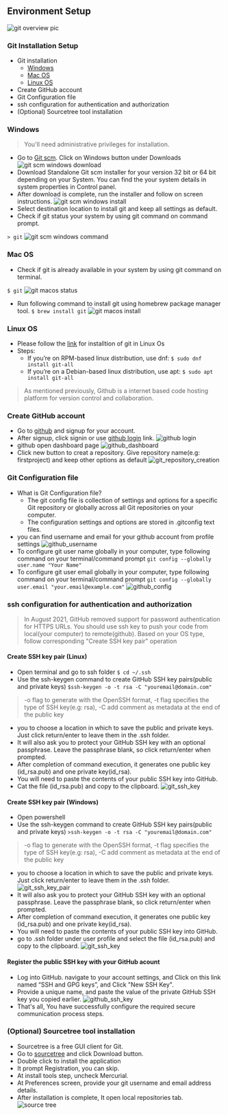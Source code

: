 ## Environment Setup ##

![git overview pic](https://github.com/yetanothermasterylearning/git/blob/main/03.%20Environment%20Setup/Pictures/git_overview_pic.png)

### Git Installation Setup ###
- Git installation
    - [Windows](https://github.com/yetanothermasterylearning/git/tree/main/03.%20Environment%20Setup#windows)
    - [Mac OS](https://github.com/yetanothermasterylearning/git/tree/main/03.%20Environment%20Setup#mac-os)
    - [Linux OS](https://github.com/yetanothermasterylearning/git/tree/main/03.%20Environment%20Setup#linux-os)
- Create GitHub account
- Git Configuration file
- ssh configuration for authentication and authorization
- (Optional) Sourcetree tool installation

### Windows ###
> You'll need administrative privileges for installation.
- Go to [Git scm](https://git-scm.com/downloads/win). Click on Windows button under Downloads
![git scm windows download](https://github.com/yetanothermasterylearning/git/blob/main/03.%20Environment%20Setup/Pictures/gitscm_windows_download.png)
- Download Standalone Git scm installer for your version 32 bit or 64 bit depending on your System. You can find the your system details in system properties in Control panel.
- After download is complete, run the installer and follow on screen instructions.
![git scm windows install](https://github.com/yetanothermasterylearning/git/blob/main/03.%20Environment%20Setup/Pictures/gitscm_windows_install.png)
- Select destination location to install git and keep all settings as default.
- Check if git status your system by using git command on command prompt.

`> git`
![git scm windows command](https://github.com/yetanothermasterylearning/git/blob/main/03.%20Environment%20Setup/Pictures/gitscm_windows_command.png)

### Mac OS ###
- Check if git is already available in your system by using git command on terminal.

`$ git`
![git macos status](https://github.com/yetanothermasterylearning/git/blob/main/03.%20Environment%20Setup/Pictures/git_macos_status.png)
- Run following command to install git using homebrew package manager tool.
`$ brew install git`
![git macos install](https://github.com/yetanothermasterylearning/git/blob/main/03.%20Environment%20Setup/Pictures/git_macos_install.png)

### Linux OS ###
- Please follow the [link](https://git-scm.com/download/linux) for installtion of git in Linux Os
- Steps:
    - If you’re on RPM-based linux distribution, use dnf:
    `$ sudo dnf install git-all`
    - If you’re on a Debian-based linux distribution, use apt:
    `$ sudo apt install git-all`

> As mentioned previously, Github is a internet based code hosting platform for version control and collaboration.
### Create GitHub account ###
- Go to [github](https://github.com/) and signup for your account.
- After signup, click signin or use [github login](https://github.com/login) link.
![github login](https://github.com/yetanothermasterylearning/git/blob/main/03.%20Environment%20Setup/Pictures/github_login.png)
- github open dashboard page 
![github_dashboard](https://github.com/yetanothermasterylearning/git/blob/main/03.%20Environment%20Setup/Pictures/github_dashboard.png)
- Click new button to creat a repository. Give repository name(e.g: firstproject) and keep other options as default
![git_repository_creation](https://github.com/yetanothermasterylearning/git/blob/main/03.%20Environment%20Setup/Pictures/git_repository_creation.png)

### Git Configuration file ###
- What is Git Configuration file?
    - The git config file is collection of settings and options for a specific Git repository or globally across all Git repositories on your computer.
    - The configuration settings and options are stored in .gitconfig text files.
- you can find username and email for your github account from profile settings
![github_username](https://github.com/yetanothermasterylearning/git/blob/main/03.%20Environment%20Setup/Pictures/github_username.png)
- To configure git user name globally in your computer, type following command on your terminal/command prompt
`git config --globally user.name "Your Name"`
- To configure git user email globally in your computer, type following command on your terminal/command prompt
`git config --globally user.email "your.email@example.com"`
![github_config](https://github.com/yetanothermasterylearning/git/blob/main/03.%20Environment%20Setup/Pictures/github_config.png)

### ssh configuration for authentication and authorization ###
> In August 2021, GitHub removed support for password authentication for HTTPS URLs. You should use ssh key to push your code from local(your computer) to remote(github).
> Based on your OS type, follow corresponding "Create SSH key pair" operation

#### Create SSH key pair (Linux) ####
- Open terminal and go to ssh folder
`$ cd ~/.ssh`
- Use the ssh-keygen command to create GitHub SSH key pairs(public and private keys)
`$ssh-keygen -o -t rsa -C "youremail@domain.com"`
> -o flag to generate with the OpenSSH format, -t flag specifies the type of SSH key(e.g: rsa), -C add comment as metadata at the end of the public key
- you to choose a location in which to save the public and private keys. Just click return/enter to leave them in the .ssh folder.
- It will also ask you to protect your GitHub SSH key with an optional passphrase. Leave the passphrase blank, so click return/enter when prompted.
- After completion of command execution, it generates one public key (id_rsa.pub) and one private key(id_rsa).
- You will need to paste the contents of your public SSH key into GitHub. 
- Cat the file (id_rsa.pub) and copy to the clipboard.
![git_ssh_key](https://github.com/yetanothermasterylearning/git/blob/main/03.%20Environment%20Setup/Pictures/git_ssh_key.png)

#### Create SSH key pair (Windows) ####
- Open powershell
- Use the ssh-keygen command to create GitHub SSH key pairs(public and private keys)
`>ssh-keygen -o -t rsa -C "youremail@domain.com"`
> -o flag to generate with the OpenSSH format, -t flag specifies the type of SSH key(e.g: rsa), -C add comment as metadata at the end of the public key
- you to choose a location in which to save the public and private keys. Just click return/enter to leave them in the .ssh folder.
![git_ssh_key_pair](https://github.com/yetanothermasterylearning/git/blob/main/03.%20Environment%20Setup/Pictures/git_ssh_key_windows_pair.png)
- It will also ask you to protect your GitHub SSH key with an optional passphrase. Leave the passphrase blank, so click return/enter when prompted.
- After completion of command execution, it generates one public key (id_rsa.pub) and one private key(id_rsa).
- You will need to paste the contents of your public SSH key into GitHub. 
- go to .ssh folder under user profile and select the file (id_rsa.pub) and copy to the clipboard.
![git_ssh_key](https://github.com/yetanothermasterylearning/git/blob/main/03.%20Environment%20Setup/Pictures/git_ssh_key_windows.png)

#### Register the public SSH key with your GitHub acount ####
- Log into GitHub. navigate to your account settings, and Click on this link named “SSH and GPG keys”, and Click "New SSH Key". 
- Provide a unique name, and paste the value of the private GitHub SSH key you copied earlier.
![github_ssh_key](https://github.com/yetanothermasterylearning/git/blob/main/03.%20Environment%20Setup/Pictures/github_ssh_key.png)
- That's all, You have successfully configure the required secure communication process steps.

### (Optional) Sourcetree tool installation ###
- Sourcetree is a free GUI client for Git.
- Go to [sourcetree](https://www.sourcetreeapp.com/) and click Download button.
- Double click to install the application
- It prompt Registration, you can skip.
- At install tools step, uncheck Mercurial.
- At Preferences screen, provide your git username and email address details.
- After installation is complete, It open local repositories tab.
![source tree](https://github.com/yetanothermasterylearning/git/blob/main/03.%20Environment%20Setup/Pictures/source_tree.png)

    